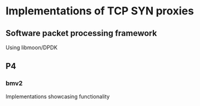 # Implementations of TCP SYN proxies
## Software packet processing framework
Using libmoon/DPDK
## P4
### bmv2
Implementations showcasing functionality
